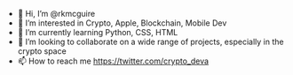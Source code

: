 - 👋 Hi, I’m @rkmcguire
- 👀 I’m interested in Crypto, Apple, Blockchain, Mobile Dev
- 🌱 I’m currently learning Python, CSS, HTML 
- 💞️ I’m looking to collaborate on a wide range of projects, especially in the crypto space
- 📫 How to reach me https://twitter.com/crypto_deva

<!---
rkmcguire/rkmcguire is a ✨ special ✨ repository because its `README.md` (this file) appears on your GitHub profile.
You can click the Preview link to take a look at your changes.
--->
